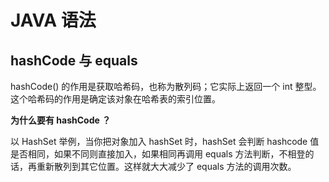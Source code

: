 # JAVA 语法



## hashCode 与 equals

hashCode() 的作用是获取哈希码，也称为散列码；它实际上返回一个 int 整型。这个哈希码的作用是确定该对象在哈希表的索引位置。



**为什么要有 hashCode ？**

以 HashSet 举例，当你把对象加入 hashSet 时，hashSet 会判断 hashcode 值是否相同，如果不同则直接加入，如果相同再调用 equals 方法判断，不相登的话，再重新散列到其它位置。这样就大大减少了 equals 方法的调用次数。